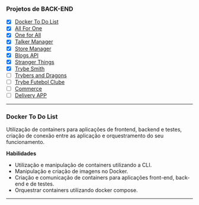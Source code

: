 ### Projetos de BACK-END

- [x] [Docker To Do List](#docker-to-do-list)
- [x] [All For One](#all-for-one)
- [x] [One for All](#one-for-all)
- [x] [Talker Manager](#talker-manager)
- [x] [Store Manager](#store-manager)
- [x] [Blogs API](#blogs-api)
- [x] [Stranger Things](#stranger-things)
- [x] [Trybe Smith](#trybe-smith)
- [ ] [Trybers and Dragons](#trybers-and-dragons)
- [ ] [Trybe Futebol Clube](#trybe-futebol-clube)
- [ ] [Commerce](#commerce)
- [ ] [Delivery APP](#delivery-app)

---

### Docker To Do List

Utilização de containers para aplicações de frontend, backend e testes, criação de conexão entre as aplicação e orquestramento do seu funcionamento.
  
**Habilidades**

  - Utilização e manipulação de containers utilizando a CLI.
  - Manipulação e criação de imagens no Docker.
  - Criação e comunicação de containers para aplicações front-end, back-end e de testes.
  - Orquestrar containers utilizando docker compose.

---

<!-- ### All For One



**Habilidades**
  
  -
  -

---

### One for All


**Habilidades**
  
  -
  -

---

### Talker Manager


**Habilidades**
  
  -
  -
  
---

### Store Manager


**Habilidades**
  
  -
  -

---

### Blogs API


**Habilidades**
  
  -
  -

---

### Stranger Things


**Habilidades**
  
  -
  -
  
---

### Trybe Smith


**Habilidades**
  
  -
  -

---

### Trybers and Dragons


**Habilidades**
  
  -
  -

---

### Trybe Futebol Clube


**Habilidades**
  
  -
  -
  
---

### Commerce


**Habilidades**
  
  -
  -

---

### Delivery APP


**Habilidades**
  
  -
  -

--- -->